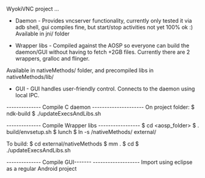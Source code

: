 WyokiVNC project ... 

- Daemon -
Provides vncserver functionality, currently only tested it via adb shell, gui compiles fine, but start/stop activities not yet 100% ok :)
Available in jni/ folder

- Wrapper libs -
Compiled against the AOSP so everyone can build the daemon/GUI without having to fetch +2GB files.
Currently there are 2 wrappers, gralloc and flinger.

Available in nativeMethods/ folder, and precompiled libs in nativeMethods/lib/

- GUI - 
GUI handles user-friendly control.
Connects to the daemon using local IPC.

-------------- Compile C daemon ---------------------
On project folder:
  $ ndk-build
  $ ./updateExecsAndLibs.sh

-------------- Compile Wrapper libs -----------------
  $ cd <aosp_folder>
  $ . build/envsetup.sh
  $ lunch
  $ ln -s <wyoki-folder>/nativeMethods/ external/

To build:
  $ cd external/nativeMethods
  $ mm .
  $ cd <wyoki-folder>
  $ ./updateExecsAndLibs.sh

-------------- Compile GUI------- -------------------
Import using eclipse as a regular Android project
